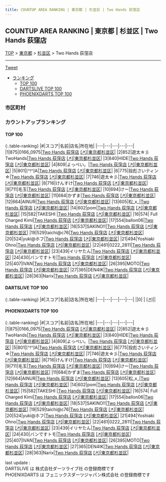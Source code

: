 ```yaml
---
title: COUNTUP AREA RANKING | 東京都 | 杉並区 | Two Hands 荻窪店
---
```

## COUNTUP AREA RANKING | 東京都 | 杉並区 | Two Hands 荻窪店

[TOP](/darts/rank/) > [東京都](/darts/rank/東京都/) > [杉並区](/darts/rank/東京都/杉並区/) > Two Hands 荻窪店

___

<a href="https://twitter.com/share?ref_src=twsrc%5Etfw" data-text="COUNTUP AREA RANKING | 東京都杉並区Two Hands 荻窪店" class="twitter-share-button" data-hashtags="DARTSLIVE,PHOENIXDARTS,darts,ダーツ" data-show-count="false">Tweet</a>

* [ランキング](#カウントアップランキング)
    * [TOP 100](#top-100)
    * [DARTSLIVE TOP 100](#dartslive-top-100)
    * [PHOENIXDARTS TOP 100](#phoenixdarts-top-100)

### 市区町村

<ul>

</ul>

### カウントアップランキング

#### TOP 100



{:.table-ranking}
|#|スコア|名前|店名|所在地|
|---|---|---|---|---|
|1|875|<span class="rank-name-pd">0166_0975</span>|<a href="/darts/rank/shops/75387.html">Two Hands 荻窪店</a> <a href="https://vs.phoenixdarts.com/jp/shop/shopDetailInfo/s_75387?s_seq=75387">[↗]</a>|<a href="/darts/rank/東京都/杉並区">東京都杉並区</a>|
|2|852|<span class="rank-name-pd">遊太☆彡TwoHands</span>|<a href="/darts/rank/shops/75387.html">Two Hands 荻窪店</a> <a href="https://vs.phoenixdarts.com/jp/shop/shopDetailInfo/s_75387?s_seq=75387">[↗]</a>|<a href="/darts/rank/東京都/杉並区">東京都杉並区</a>|
|3|840|<span class="rank-name-pd">HIDE</span>|<a href="/darts/rank/shops/75387.html">Two Hands 荻窪店</a> <a href="https://vs.phoenixdarts.com/jp/shop/shopDetailInfo/s_75387?s_seq=75387">[↗]</a>|<a href="/darts/rank/東京都/杉並区">東京都杉並区</a>|
|4|809|<span class="rank-name-pd">よっぺい。</span>|<a href="/darts/rank/shops/75387.html">Two Hands 荻窪店</a> <a href="https://vs.phoenixdarts.com/jp/shop/shopDetailInfo/s_75387?s_seq=75387">[↗]</a>|<a href="/darts/rank/東京都/杉並区">東京都杉並区</a>|
|5|801|<span class="rank-name-pd">[^!^]A</span>|<a href="/darts/rank/shops/75387.html">Two Hands 荻窪店</a> <a href="https://vs.phoenixdarts.com/jp/shop/shopDetailInfo/s_75387?s_seq=75387">[↗]</a>|<a href="/darts/rank/東京都/杉並区">東京都杉並区</a>|
|6|775|<span class="rank-name-pd">投彪さいティン☆</span>|<a href="/darts/rank/shops/75387.html">Two Hands 荻窪店</a> <a href="https://vs.phoenixdarts.com/jp/shop/shopDetailInfo/s_75387?s_seq=75387">[↗]</a>|<a href="/darts/rank/東京都/杉並区">東京都杉並区</a>|
|7|746|<span class="rank-name-pd">遊太☆彡</span>|<a href="/darts/rank/shops/75387.html">Two Hands 荻窪店</a> <a href="https://vs.phoenixdarts.com/jp/shop/shopDetailInfo/s_75387?s_seq=75387">[↗]</a>|<a href="/darts/rank/東京都/杉並区">東京都杉並区</a>|
|8|716|<span class="rank-name-pd">けんすけ</span>|<a href="/darts/rank/shops/75387.html">Two Hands 荻窪店</a> <a href="https://vs.phoenixdarts.com/jp/shop/shopDetailInfo/s_75387?s_seq=75387">[↗]</a>|<a href="/darts/rank/東京都/杉並区">東京都杉並区</a>|
|9|711|<span class="rank-name-pd">毛玉</span>|<a href="/darts/rank/shops/75387.html">Two Hands 荻窪店</a> <a href="https://vs.phoenixdarts.com/jp/shop/shopDetailInfo/s_75387?s_seq=75387">[↗]</a>|<a href="/darts/rank/東京都/杉並区">東京都杉並区</a>|
|10|694|<span class="rank-name-pd">けー</span>|<a href="/darts/rank/shops/75387.html">Two Hands 荻窪店</a> <a href="https://vs.phoenixdarts.com/jp/shop/shopDetailInfo/s_75387?s_seq=75387">[↗]</a>|<a href="/darts/rank/東京都/杉並区">東京都杉並区</a>|
|11|684|<span class="rank-name-pd">かずま</span>|<a href="/darts/rank/shops/75387.html">Two Hands 荻窪店</a> <a href="https://vs.phoenixdarts.com/jp/shop/shopDetailInfo/s_75387?s_seq=75387">[↗]</a>|<a href="/darts/rank/東京都/杉並区">東京都杉並区</a>|
|12|664|<span class="rank-name-pd">AINUR</span>|<a href="/darts/rank/shops/75387.html">Two Hands 荻窪店</a> <a href="https://vs.phoenixdarts.com/jp/shop/shopDetailInfo/s_75387?s_seq=75387">[↗]</a>|<a href="/darts/rank/東京都/杉並区">東京都杉並区</a>|
|13|605|<span class="rank-name-pd">松_x_</span>|<a href="/darts/rank/shops/75387.html">Two Hands 荻窪店</a> <a href="https://vs.phoenixdarts.com/jp/shop/shopDetailInfo/s_75387?s_seq=75387">[↗]</a>|<a href="/darts/rank/東京都/杉並区">東京都杉並区</a>|
|14|602|<span class="rank-name-pd">pom</span>|<a href="/darts/rank/shops/75387.html">Two Hands 荻窪店</a> <a href="https://vs.phoenixdarts.com/jp/shop/shopDetailInfo/s_75387?s_seq=75387">[↗]</a>|<a href="/darts/rank/東京都/杉並区">東京都杉並区</a>|
|15|582|<span class="rank-name-pd">TAKESHI    </span>|<a href="/darts/rank/shops/75387.html">Two Hands 荻窪店</a> <a href="https://vs.phoenixdarts.com/jp/shop/shopDetailInfo/s_75387?s_seq=75387">[↗]</a>|<a href="/darts/rank/東京都/杉並区">東京都杉並区</a>|
|16|574|<span class="rank-name-pd"> Full Charged Kimi</span>|<a href="/darts/rank/shops/75387.html">Two Hands 荻窪店</a> <a href="https://vs.phoenixdarts.com/jp/shop/shopDetailInfo/s_75387?s_seq=75387">[↗]</a>|<a href="/darts/rank/東京都/杉並区">東京都杉並区</a>|
|17|554|<span class="rank-name-pd">ballon06</span>|<a href="/darts/rank/shops/75387.html">Two Hands 荻窪店</a> <a href="https://vs.phoenixdarts.com/jp/shop/shopDetailInfo/s_75387?s_seq=75387">[↗]</a>|<a href="/darts/rank/東京都/杉並区">東京都杉並区</a>|
|18|537|<span class="rank-name-pd">SAKINO!!</span>|<a href="/darts/rank/shops/75387.html">Two Hands 荻窪店</a> <a href="https://vs.phoenixdarts.com/jp/shop/shopDetailInfo/s_75387?s_seq=75387">[↗]</a>|<a href="/darts/rank/東京都/杉並区">東京都杉並区</a>|
|19|529|<span class="rank-name-pd">taichi@c76</span>|<a href="/darts/rank/shops/75387.html">Two Hands 荻窪店</a> <a href="https://vs.phoenixdarts.com/jp/shop/shopDetailInfo/s_75387?s_seq=75387">[↗]</a>|<a href="/darts/rank/東京都/杉並区">東京都杉並区</a>|
|20|524|<span class="rank-name-pd">yuki@ホフ</span>|<a href="/darts/rank/shops/75387.html">Two Hands 荻窪店</a> <a href="https://vs.phoenixdarts.com/jp/shop/shopDetailInfo/s_75387?s_seq=75387">[↗]</a>|<a href="/darts/rank/東京都/杉並区">東京都杉並区</a>|
|21|494|<span class="rank-name-pd">Yoshiaki Ohno</span>|<a href="/darts/rank/shops/75387.html">Two Hands 荻窪店</a> <a href="https://vs.phoenixdarts.com/jp/shop/shopDetailInfo/s_75387?s_seq=75387">[↗]</a>|<a href="/darts/rank/東京都/杉並区">東京都杉並区</a>|
|22|461|<span class="rank-name-pd">0222_2811</span>|<a href="/darts/rank/shops/75387.html">Two Hands 荻窪店</a> <a href="https://vs.phoenixdarts.com/jp/shop/shopDetailInfo/s_75387?s_seq=75387">[↗]</a>|<a href="/darts/rank/東京都/杉並区">東京都杉並区</a>|
|23|439|<span class="rank-name-pd">イリヤたん</span>|<a href="/darts/rank/shops/75387.html">Two Hands 荻窪店</a> <a href="https://vs.phoenixdarts.com/jp/shop/shopDetailInfo/s_75387?s_seq=75387">[↗]</a>|<a href="/darts/rank/東京都/杉並区">東京都杉並区</a>|
|24|430|<span class="rank-name-pd">バンですトモ</span>|<a href="/darts/rank/shops/75387.html">Two Hands 荻窪店</a> <a href="https://vs.phoenixdarts.com/jp/shop/shopDetailInfo/s_75387?s_seq=75387">[↗]</a>|<a href="/darts/rank/東京都/杉並区">東京都杉並区</a>|
|25|407|<span class="rank-name-pd">IVAN</span>|<a href="/darts/rank/shops/75387.html">Two Hands 荻窪店</a> <a href="https://vs.phoenixdarts.com/jp/shop/shopDetailInfo/s_75387?s_seq=75387">[↗]</a>|<a href="/darts/rank/東京都/杉並区">東京都杉並区</a>|
|26|395|<span class="rank-name-pd">MOTO</span>|<a href="/darts/rank/shops/75387.html">Two Hands 荻窪店</a> <a href="https://vs.phoenixdarts.com/jp/shop/shopDetailInfo/s_75387?s_seq=75387">[↗]</a>|<a href="/darts/rank/東京都/杉並区">東京都杉並区</a>|
|27|365|<span class="rank-name-pd">DEN4IK</span>|<a href="/darts/rank/shops/75387.html">Two Hands 荻窪店</a> <a href="https://vs.phoenixdarts.com/jp/shop/shopDetailInfo/s_75387?s_seq=75387">[↗]</a>|<a href="/darts/rank/東京都/杉並区">東京都杉並区</a>|
|28|363|<span class="rank-name-pd">Narix</span>|<a href="/darts/rank/shops/75387.html">Two Hands 荻窪店</a> <a href="https://vs.phoenixdarts.com/jp/shop/shopDetailInfo/s_75387?s_seq=75387">[↗]</a>|<a href="/darts/rank/東京都/杉並区">東京都杉並区</a>|


#### DARTSLIVE TOP 100



{:.table-ranking}
|#|スコア|名前|店名|所在地|
|---|---|---|---|---|
||0|<span class="rank-name-dl"> </span>|<a href="/darts/rank/shops/.html"></a> <a href="">[↗]</a>|<a href="/darts/rank//"></a>|


#### PHOENIXDARTS TOP 100



{:.table-ranking}
|#|スコア|名前|店名|所在地|
|---|---|---|---|---|
|1|875|<span class="rank-name-pd">0166_0975</span>|<a href="/darts/rank/shops/75387.html">Two Hands 荻窪店</a> <a href="https://vs.phoenixdarts.com/jp/shop/shopDetailInfo/s_75387?s_seq=75387">[↗]</a>|<a href="/darts/rank/東京都/杉並区">東京都杉並区</a>|
|2|852|<span class="rank-name-pd">遊太☆彡TwoHands</span>|<a href="/darts/rank/shops/75387.html">Two Hands 荻窪店</a> <a href="https://vs.phoenixdarts.com/jp/shop/shopDetailInfo/s_75387?s_seq=75387">[↗]</a>|<a href="/darts/rank/東京都/杉並区">東京都杉並区</a>|
|3|840|<span class="rank-name-pd">HIDE</span>|<a href="/darts/rank/shops/75387.html">Two Hands 荻窪店</a> <a href="https://vs.phoenixdarts.com/jp/shop/shopDetailInfo/s_75387?s_seq=75387">[↗]</a>|<a href="/darts/rank/東京都/杉並区">東京都杉並区</a>|
|4|809|<span class="rank-name-pd">よっぺい。</span>|<a href="/darts/rank/shops/75387.html">Two Hands 荻窪店</a> <a href="https://vs.phoenixdarts.com/jp/shop/shopDetailInfo/s_75387?s_seq=75387">[↗]</a>|<a href="/darts/rank/東京都/杉並区">東京都杉並区</a>|
|5|801|<span class="rank-name-pd">[^!^]A</span>|<a href="/darts/rank/shops/75387.html">Two Hands 荻窪店</a> <a href="https://vs.phoenixdarts.com/jp/shop/shopDetailInfo/s_75387?s_seq=75387">[↗]</a>|<a href="/darts/rank/東京都/杉並区">東京都杉並区</a>|
|6|775|<span class="rank-name-pd">投彪さいティン☆</span>|<a href="/darts/rank/shops/75387.html">Two Hands 荻窪店</a> <a href="https://vs.phoenixdarts.com/jp/shop/shopDetailInfo/s_75387?s_seq=75387">[↗]</a>|<a href="/darts/rank/東京都/杉並区">東京都杉並区</a>|
|7|746|<span class="rank-name-pd">遊太☆彡</span>|<a href="/darts/rank/shops/75387.html">Two Hands 荻窪店</a> <a href="https://vs.phoenixdarts.com/jp/shop/shopDetailInfo/s_75387?s_seq=75387">[↗]</a>|<a href="/darts/rank/東京都/杉並区">東京都杉並区</a>|
|8|716|<span class="rank-name-pd">けんすけ</span>|<a href="/darts/rank/shops/75387.html">Two Hands 荻窪店</a> <a href="https://vs.phoenixdarts.com/jp/shop/shopDetailInfo/s_75387?s_seq=75387">[↗]</a>|<a href="/darts/rank/東京都/杉並区">東京都杉並区</a>|
|9|711|<span class="rank-name-pd">毛玉</span>|<a href="/darts/rank/shops/75387.html">Two Hands 荻窪店</a> <a href="https://vs.phoenixdarts.com/jp/shop/shopDetailInfo/s_75387?s_seq=75387">[↗]</a>|<a href="/darts/rank/東京都/杉並区">東京都杉並区</a>|
|10|694|<span class="rank-name-pd">けー</span>|<a href="/darts/rank/shops/75387.html">Two Hands 荻窪店</a> <a href="https://vs.phoenixdarts.com/jp/shop/shopDetailInfo/s_75387?s_seq=75387">[↗]</a>|<a href="/darts/rank/東京都/杉並区">東京都杉並区</a>|
|11|684|<span class="rank-name-pd">かずま</span>|<a href="/darts/rank/shops/75387.html">Two Hands 荻窪店</a> <a href="https://vs.phoenixdarts.com/jp/shop/shopDetailInfo/s_75387?s_seq=75387">[↗]</a>|<a href="/darts/rank/東京都/杉並区">東京都杉並区</a>|
|12|664|<span class="rank-name-pd">AINUR</span>|<a href="/darts/rank/shops/75387.html">Two Hands 荻窪店</a> <a href="https://vs.phoenixdarts.com/jp/shop/shopDetailInfo/s_75387?s_seq=75387">[↗]</a>|<a href="/darts/rank/東京都/杉並区">東京都杉並区</a>|
|13|605|<span class="rank-name-pd">松_x_</span>|<a href="/darts/rank/shops/75387.html">Two Hands 荻窪店</a> <a href="https://vs.phoenixdarts.com/jp/shop/shopDetailInfo/s_75387?s_seq=75387">[↗]</a>|<a href="/darts/rank/東京都/杉並区">東京都杉並区</a>|
|14|602|<span class="rank-name-pd">pom</span>|<a href="/darts/rank/shops/75387.html">Two Hands 荻窪店</a> <a href="https://vs.phoenixdarts.com/jp/shop/shopDetailInfo/s_75387?s_seq=75387">[↗]</a>|<a href="/darts/rank/東京都/杉並区">東京都杉並区</a>|
|15|582|<span class="rank-name-pd">TAKESHI    </span>|<a href="/darts/rank/shops/75387.html">Two Hands 荻窪店</a> <a href="https://vs.phoenixdarts.com/jp/shop/shopDetailInfo/s_75387?s_seq=75387">[↗]</a>|<a href="/darts/rank/東京都/杉並区">東京都杉並区</a>|
|16|574|<span class="rank-name-pd"> Full Charged Kimi</span>|<a href="/darts/rank/shops/75387.html">Two Hands 荻窪店</a> <a href="https://vs.phoenixdarts.com/jp/shop/shopDetailInfo/s_75387?s_seq=75387">[↗]</a>|<a href="/darts/rank/東京都/杉並区">東京都杉並区</a>|
|17|554|<span class="rank-name-pd">ballon06</span>|<a href="/darts/rank/shops/75387.html">Two Hands 荻窪店</a> <a href="https://vs.phoenixdarts.com/jp/shop/shopDetailInfo/s_75387?s_seq=75387">[↗]</a>|<a href="/darts/rank/東京都/杉並区">東京都杉並区</a>|
|18|537|<span class="rank-name-pd">SAKINO!!</span>|<a href="/darts/rank/shops/75387.html">Two Hands 荻窪店</a> <a href="https://vs.phoenixdarts.com/jp/shop/shopDetailInfo/s_75387?s_seq=75387">[↗]</a>|<a href="/darts/rank/東京都/杉並区">東京都杉並区</a>|
|19|529|<span class="rank-name-pd">taichi@c76</span>|<a href="/darts/rank/shops/75387.html">Two Hands 荻窪店</a> <a href="https://vs.phoenixdarts.com/jp/shop/shopDetailInfo/s_75387?s_seq=75387">[↗]</a>|<a href="/darts/rank/東京都/杉並区">東京都杉並区</a>|
|20|524|<span class="rank-name-pd">yuki@ホフ</span>|<a href="/darts/rank/shops/75387.html">Two Hands 荻窪店</a> <a href="https://vs.phoenixdarts.com/jp/shop/shopDetailInfo/s_75387?s_seq=75387">[↗]</a>|<a href="/darts/rank/東京都/杉並区">東京都杉並区</a>|
|21|494|<span class="rank-name-pd">Yoshiaki Ohno</span>|<a href="/darts/rank/shops/75387.html">Two Hands 荻窪店</a> <a href="https://vs.phoenixdarts.com/jp/shop/shopDetailInfo/s_75387?s_seq=75387">[↗]</a>|<a href="/darts/rank/東京都/杉並区">東京都杉並区</a>|
|22|461|<span class="rank-name-pd">0222_2811</span>|<a href="/darts/rank/shops/75387.html">Two Hands 荻窪店</a> <a href="https://vs.phoenixdarts.com/jp/shop/shopDetailInfo/s_75387?s_seq=75387">[↗]</a>|<a href="/darts/rank/東京都/杉並区">東京都杉並区</a>|
|23|439|<span class="rank-name-pd">イリヤたん</span>|<a href="/darts/rank/shops/75387.html">Two Hands 荻窪店</a> <a href="https://vs.phoenixdarts.com/jp/shop/shopDetailInfo/s_75387?s_seq=75387">[↗]</a>|<a href="/darts/rank/東京都/杉並区">東京都杉並区</a>|
|24|430|<span class="rank-name-pd">バンですトモ</span>|<a href="/darts/rank/shops/75387.html">Two Hands 荻窪店</a> <a href="https://vs.phoenixdarts.com/jp/shop/shopDetailInfo/s_75387?s_seq=75387">[↗]</a>|<a href="/darts/rank/東京都/杉並区">東京都杉並区</a>|
|25|407|<span class="rank-name-pd">IVAN</span>|<a href="/darts/rank/shops/75387.html">Two Hands 荻窪店</a> <a href="https://vs.phoenixdarts.com/jp/shop/shopDetailInfo/s_75387?s_seq=75387">[↗]</a>|<a href="/darts/rank/東京都/杉並区">東京都杉並区</a>|
|26|395|<span class="rank-name-pd">MOTO</span>|<a href="/darts/rank/shops/75387.html">Two Hands 荻窪店</a> <a href="https://vs.phoenixdarts.com/jp/shop/shopDetailInfo/s_75387?s_seq=75387">[↗]</a>|<a href="/darts/rank/東京都/杉並区">東京都杉並区</a>|
|27|365|<span class="rank-name-pd">DEN4IK</span>|<a href="/darts/rank/shops/75387.html">Two Hands 荻窪店</a> <a href="https://vs.phoenixdarts.com/jp/shop/shopDetailInfo/s_75387?s_seq=75387">[↗]</a>|<a href="/darts/rank/東京都/杉並区">東京都杉並区</a>|
|28|363|<span class="rank-name-pd">Narix</span>|<a href="/darts/rank/shops/75387.html">Two Hands 荻窪店</a> <a href="https://vs.phoenixdarts.com/jp/shop/shopDetailInfo/s_75387?s_seq=75387">[↗]</a>|<a href="/darts/rank/東京都/杉並区">東京都杉並区</a>|


<div class="footer border-top border-gray-light mt-5 pt-3 text-right text-gray">
    last update : <span style="font-weight: italic" id="foot_last_modified"></span><br />
    DARTSLIVE は 株式会社ダーツライブ社 の登録商標です<br />
    PHOENIXDARTS は フェニックスダーツジャパン株式会社 の登録商標です<br />
</div>

<script src="https://cdnjs.cloudflare.com/ajax/libs/jquery.tablesorter/2.31.3/js/jquery.tablesorter.min.js" integrity="sha512-qzgd5cYSZcosqpzpn7zF2ZId8f/8CHmFKZ8j7mU4OUXTNRd5g+ZHBPsgKEwoqxCtdQvExE5LprwwPAgoicguNg==" crossorigin="anonymous" referrerpolicy="no-referrer"></script>
<link rel="stylesheet" href="https://cdnjs.cloudflare.com/ajax/libs/jquery.tablesorter/2.31.3/css/theme.default.min.css" integrity="sha512-wghhOJkjQX0Lh3NSWvNKeZ0ZpNn+SPVXX1Qyc9OCaogADktxrBiBdKGDoqVUOyhStvMBmJQ8ZdMHiR3wuEq8+w==" crossorigin="anonymous" referrerpolicy="no-referrer" />
<script>
$(function() {
    $(".table-ranking").tablesorter({sortList:[[0, 0]]});
    $("#foot_last_modified").text(formatDate(new Date(document.lastModified), 'yyyy-MM-dd HH:mm:ss'));
});
</script>

<script async src="https://platform.twitter.com/widgets.js" charset="utf-8"></script>